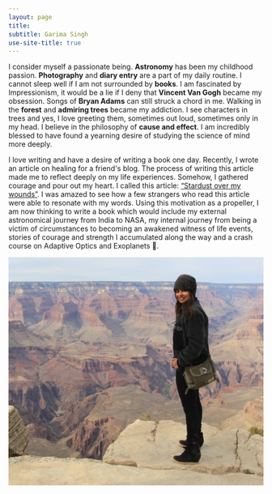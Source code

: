 ```yaml
---
layout: page
title:
subtitle: Garima Singh
use-site-title: true
---
```


I consider myself a passionate being. **Astronomy** has been my childhood passion. **Photography** and **diary entry** are a part of my daily routine. I cannot sleep well if I am not surrounded by **books**. I am fascinated by Impressionism, it would be a lie if I deny that **Vincent Van Gogh** became my obsession. Songs of **Bryan Adams** can still struck a chord in me. Walking in the **forest** and **admiring trees** became my addiction. I see characters in trees and yes, I love greeting them, sometimes out loud, sometimes only in my head. I believe in the philosophy of **cause and effect**. I am incredibly blessed to have found a yearning desire of studying the science of mind more deeply.

I love writing and have a desire of writing a book one day. Recently, I wrote an article on healing for a friend's blog. The process of writing this article made me to reflect deeply on my life experiences. Somehow, I gathered courage and pour out my heart. I called this article: [“Stardust over my wounds”](https://www.serene-sereine.com/post/stardust-over-my-wounds). I was amazed to see how a few strangers who read this article were able to resonate with my words. Using this motivation as a propeller, I am now thinking to write a book which would include my external astronomical journey from India to NASA, my internal journey from being a victim of circumstances to becoming an awakened witness of life events, stories of courage and strength I accumulated along the way and a crash course on Adaptive Optics and Exoplanets .        

![](/assets/img/GS.jpg)




